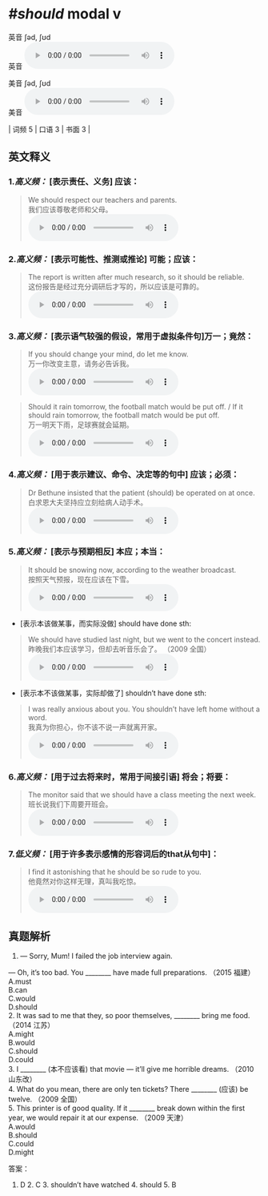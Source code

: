 # ***\#should*** modal v
英音 ʃəd, ʃʊd  
英音
<audio src="./media/should1.aac" controls="controls"></audio>

美音 ʃəd, ʃʊd  
美音
<audio src="./media/should-1-2.aac" controls="controls"></audio>



| 词频 5 | 口语 3 | 书面 3 |  

英文释义
---
### 1.*高义频：* **[表示责任、义务] 应该：**  

 > We should respect our teachers and parents.  
 > 我们应该尊敬老师和父母。    
<audio src="./media/should-1.aac" controls="controls"></audio>

### 2.*高义频：* **[表示可能性、推测或推论] 可能；应该：**  

 > The report is written after much research, so it should be reliable.  
 > 这份报告是经过充分调研后才写的，所以应该是可靠的。    
<audio src="./media/should-2.aac" controls="controls"></audio>

### 3.*高义频：* **[表示语气较强的假设，常用于虚拟条件句]万一；竟然：**  

 > If you should change your mind, do let me know.  
 > 万一你改变主意，请务必告诉我。    
<audio src="./media/should-3.aac" controls="controls"></audio>

 > Should it rain tomorrow, the football match would be put off. / If it should rain tomorrow, the football match would be put off.  
 > 万一明天下雨，足球赛就会延期。    
<audio src="./media/should-4-.aac" controls="controls"></audio>

### 4.*高义频：* **[用于表示建议、命令、决定等的句中] 应该；必须：**  

 > Dr Bethune insisted that the patient (should) be operated on at once.  
 > 白求恩大夫坚持应立刻给病人动手术。    
<audio src="./media/should-6.aac" controls="controls"></audio>

### 5.*高义频：* **[表示与预期相反] 本应；本当：**  

 > It should be snowing now, according to the weather broadcast.  
 > 按照天气预报，现在应该在下雪。    
<audio src="./media/should-7.aac" controls="controls"></audio>

- [表示本该做某事，而实际没做] should have done sth:

 > We should have studied last night, but we went to the concert instead.  
 > 昨晚我们本应该学习，但却去听音乐会了。  （2009 全国）  
<audio src="./media/should-8.aac" controls="controls"></audio>

- [表示本不该做某事，实际却做了] shouldn’t have done sth:

 > I was really anxious about you. You shouldn’t have left home without a word.  
 > 我真为你担心，你不该不说一声就离开家。    
<audio src="./media/should-9.aac" controls="controls"></audio>

### 6.*高义频：* **[用于过去将来时，常用于间接引语] 将会；将要：**  

 > The monitor said that we should have a class meeting the next week.  
 > 班长说我们下周要开班会。    
<audio src="./media/should-10.aac" controls="controls"></audio>

### 7.*低义频：* **[用于许多表示感情的形容词后的that从句中]：**  

 > I find it astonishing that he should be so rude to you.  
 > 他竟然对你这样无理，真叫我吃惊。    
<audio src="./media/should-I find it astonishing.aac" controls="controls"></audio>


真题解析
---
1. — Sorry, Mum! I failed the job interview again.
— Oh, it’s too bad. You ________ have made full preparations.  （2015 福建）  
A.must  
B.can  
C.would  
D.should  
2. It was sad to me that they, so poor themselves, ________ bring me food.  （2014 江苏）  
A.might  
B.would  
C.should  
D.could  
3. I ________ (本不应该看) that movie — it’ll give me horrible dreams.  （2010 山东改）  
4. What do you mean, there are only ten tickets? There ________ (应该) be twelve.  （2009 全国）  
5. This printer is of good quality. If it ________ break down within the first year, we would repair it at our expense.  （2009 天津）  
A.would   
B.should   
C.could   
D.might  

答案：
1. D  2. C  3. shouldn’t have watched  4. should  5. B  

